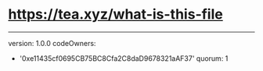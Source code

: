# https://tea.xyz/what-is-this-file
---
version: 1.0.0
codeOwners:
  - '0xe11435cf0695CB75BC8Cfa2C8daD9678321aAF37'
quorum: 1
